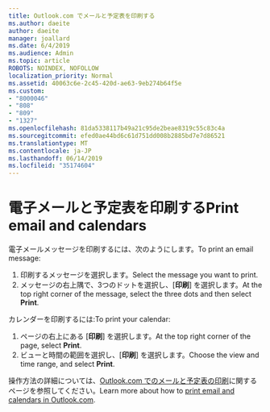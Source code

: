 ```yaml
---
title: Outlook.com でメールと予定表を印刷する
ms.author: daeite
author: daeite
manager: joallard
ms.date: 6/4/2019
ms.audience: Admin
ms.topic: article
ROBOTS: NOINDEX, NOFOLLOW
localization_priority: Normal
ms.assetid: 40063c6e-2c45-420d-ae63-9eb274b64f5e
ms.custom:
- "8000046"
- "808"
- "809"
- "1327"
ms.openlocfilehash: 81da5338117b49a21c95de2beae8319c55c83c4a
ms.sourcegitcommit: efed0ae44bd6c61d751dd008b2885bd7e7d86521
ms.translationtype: MT
ms.contentlocale: ja-JP
ms.lasthandoff: 06/14/2019
ms.locfileid: "35174604"
---
```

# <a name="print-email-and-calendars"></a><span data-ttu-id="0f693-102">電子メールと予定表を印刷する</span><span class="sxs-lookup"><span data-stu-id="0f693-102">Print email and calendars</span></span>

<span data-ttu-id="0f693-103">電子メールメッセージを印刷するには、次のようにします。</span><span class="sxs-lookup"><span data-stu-id="0f693-103">To print an email message:</span></span>
  
1. <span data-ttu-id="0f693-104">印刷するメッセージを選択します。</span><span class="sxs-lookup"><span data-stu-id="0f693-104">Select the message you want to print.</span></span>
1. <span data-ttu-id="0f693-105">メッセージの右上隅で、3つのドットを選択し、[**印刷**] を選択します。</span><span class="sxs-lookup"><span data-stu-id="0f693-105">At the top right corner of the message, select the three dots and then select **Print**.</span></span>

<span data-ttu-id="0f693-106">カレンダーを印刷するには:</span><span class="sxs-lookup"><span data-stu-id="0f693-106">To print your calendar:</span></span>

1. <span data-ttu-id="0f693-107">ページの右上にある [**印刷**] を選択します。</span><span class="sxs-lookup"><span data-stu-id="0f693-107">At the top right corner of the page, select **Print**.</span></span>
1. <span data-ttu-id="0f693-108">ビューと時間の範囲を選択し、[**印刷**] を選択します。</span><span class="sxs-lookup"><span data-stu-id="0f693-108">Choose the view and time range, and select **Print**.</span></span>

<span data-ttu-id="0f693-109">操作方法の詳細については、[Outlook.com でのメールと予定表の印刷](https://go.microsoft.com/fwlink/p/?linkid=2001208&amp;clcid=0x409)に関するページを参照してください。</span><span class="sxs-lookup"><span data-stu-id="0f693-109">Learn more about how to [print email and calendars in Outlook.com](https://go.microsoft.com/fwlink/p/?linkid=2001208&amp;clcid=0x409).</span></span>